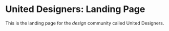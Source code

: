 # United Designers: Landing Page
This is the landing page for the *design* community called United Designers.
